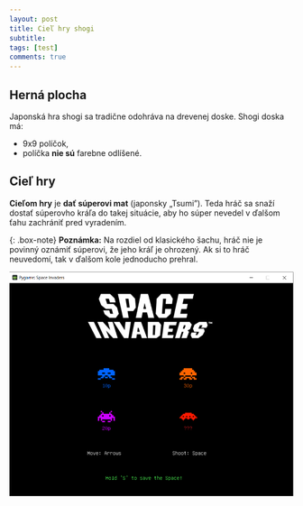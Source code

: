 ```yaml
---
layout: post
title: Cieľ hry shogi
subtitle:
tags: [test]
comments: true
---
```

## Herná plocha
Japonská hra shogi sa tradične odohráva na drevenej doske. Shogi doska má:
- 9x9 políčok, 
- políčka **nie sú** farebne odlíšené.

## Cieľ hry
**Cieľom hry** je **dať súperovi mat** (japonsky „Tsumi”).
Teda hráč sa snaží dostať súperovho kráľa do takej situácie, aby ho súper nevedel v ďalšom ťahu zachrániť pred vyradením.

{: .box-note}
**Poznámka:** Na rozdiel od klasického šachu, hráč nie je povinný oznámiť súperovi, že jeho kráľ je ohrozený. Ak si to hráč neuvedomí, tak v ďalšom kole jednoducho prehral.

![Gameplay](/assets/img/start.png)